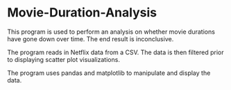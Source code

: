 # Movie-Duration-Analysis

This program is used to perform an analysis on whether movie durations have gone down over time. The end result is inconclusive.

The program reads in Netflix data from a CSV. The data is then filtered prior to displaying scatter plot visualizations.

The program uses pandas and matplotlib to manipulate and display the data.
